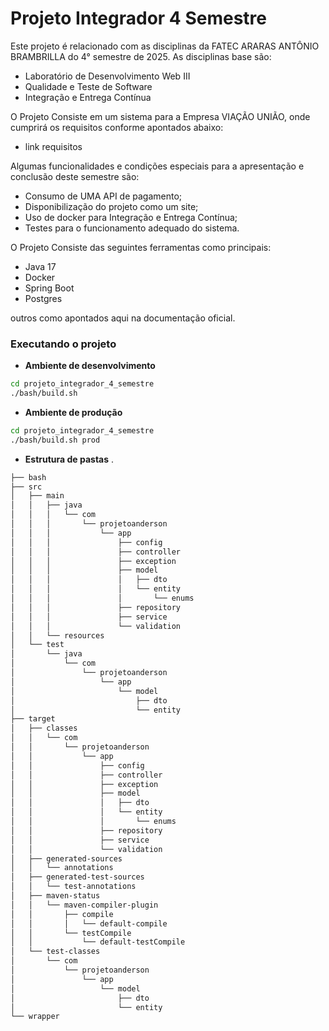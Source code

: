 # Projeto Integrador 4 Semestre

Este projeto é relacionado com as disciplinas da FATEC ARARAS ANTÔNIO BRAMBRILLA do 4° semestre de 2025. As disciplinas base são:
- Laboratório de Desenvolvimento Web III
- Qualidade e Teste de Software
- Integração e Entrega Contínua

O Projeto Consiste em um sistema para a Empresa VIAÇÃO UNIÃO, onde cumprirá os requisitos conforme apontados abaixo:
- link requisitos

Algumas funcionalidades e condições especiais para a apresentação e conclusão deste semestre são:
- Consumo de UMA API de pagamento;
- Disponibilização do projeto como um site;
- Uso de docker para Integração e Entrega Contínua;
- Testes para o funcionamento adequado do sistema.

O Projeto Consiste das seguintes ferramentas como principais:
- Java 17
- Docker
- Spring Boot
- Postgres

outros como apontados aqui na documentação oficial.

### Executando o projeto

* **Ambiente de desenvolvimento**

```bash
cd projeto_integrador_4_semestre
./bash/build.sh
```

* **Ambiente de produção**

```bash
cd projeto_integrador_4_semestre
./bash/build.sh prod
```

* **Estrutura de pastas**
.
```md
├── bash
├── src
│   ├── main
│   │   ├── java
│   │   │   └── com
│   │   │       └── projetoanderson
│   │   │           └── app
│   │   │               ├── config
│   │   │               ├── controller
│   │   │               ├── exception
│   │   │               ├── model
│   │   │               │   ├── dto
│   │   │               │   └── entity
│   │   │               │       └── enums
│   │   │               ├── repository
│   │   │               ├── service
│   │   │               └── validation
│   │   └── resources
│   └── test
│       └── java
│           └── com
│               └── projetoanderson
│                   └── app
│                       └── model
│                           ├── dto
│                           └── entity
├── target
│   ├── classes
│   │   └── com
│   │       └── projetoanderson
│   │           └── app
│   │               ├── config
│   │               ├── controller
│   │               ├── exception
│   │               ├── model
│   │               │   ├── dto
│   │               │   └── entity
│   │               │       └── enums
│   │               ├── repository
│   │               ├── service
│   │               └── validation
│   ├── generated-sources
│   │   └── annotations
│   ├── generated-test-sources
│   │   └── test-annotations
│   ├── maven-status
│   │   └── maven-compiler-plugin
│   │       ├── compile
│   │       │   └── default-compile
│   │       └── testCompile
│   │           └── default-testCompile
│   └── test-classes
│       └── com
│           └── projetoanderson
│               └── app
│                   └── model
│                       ├── dto
│                       └── entity
└── wrapper
```